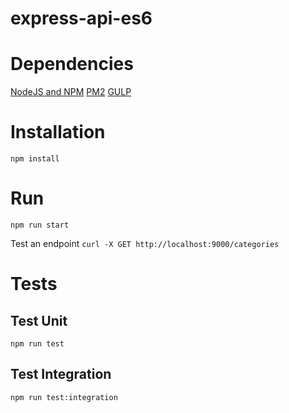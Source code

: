 express-api-es6
===============

# Dependencies

[NodeJS and NPM](https://nodejs.org/en/download/)
[PM2](http://pm2.keymetrics.io/)
[GULP](http://gulpjs.com/)

# Installation

`npm install`

# Run

`npm run start`

Test an endpoint
`curl -X GET http://localhost:9000/categories`

# Tests

## Test Unit

`npm run test`

## Test Integration

`npm run test:integration`
